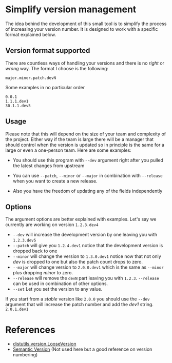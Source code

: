 # Simplify version management

The idea behind the development of this small tool is to simplify the process
of increasing your version number. It is designed to work with a specific format
explained below.

## Version format supported

There are countless ways of handling your versions and there is no _right_ or 
_wrong_ way. The format I choose is  the following:

```
major.minor.patch.devN
```

Some examples in no particular order

```
0.0.1
1.1.1.dev1
30.1.1.dev5
```


## Usage
Please note that this will depend on the size of your team and complexity of the
project. Either way if the team is large there will be a manager that should 
control when the version is updated so in principle is the same for a large or 
even a one-person team. Here are some examples:

- You should use this program with `--dev` argument right after you pulled the
  latest changes from upstream

- You can use `--patch`, `--minor` or `--major` in combination with `--release`
  when you want to create a new release.

- Also you have the freedom of updating any of the fields independently


## Options
The argument options are better explained with examples. Let's say we currently are
working on version `1.2.3.dev4`

 - ``--dev`` will increase the development version by one leaving you with 
   `1.2.3.dev5`
 - ``--patch`` will give you `1.2.4.dev1` notice that the development version 
   is dropped back to one
 - ``--minor`` will change the version to `1.3.0.dev1` notice now that not only
   _dev_ is dropped to one but also the patch count drops to zero.
 - ``--major`` will change version to `2.0.0.dev1` which is the same as 
   `--minor` plus dropping _minor_ to zero.
 - ``--release`` will remove the `devN` part leaving you with `1.2.3`. `--release`
   can be used in combination of other options.
 - ``--set`` Let you set the version to any value.
 
 If you start from a _stable_ version like `2.0.0` you should use the `--dev` 
 argument that will increase the patch number and add the _dev1_ string. `2.0.1.dev1`


# References

- [distutils.version.LooseVersion](http://epydoc.sourceforge.net/stdlib/distutils.version.LooseVersion-class.html)
- [Semantic Version](https://semver.org/) (Not used here but a good reference on version numbering)
